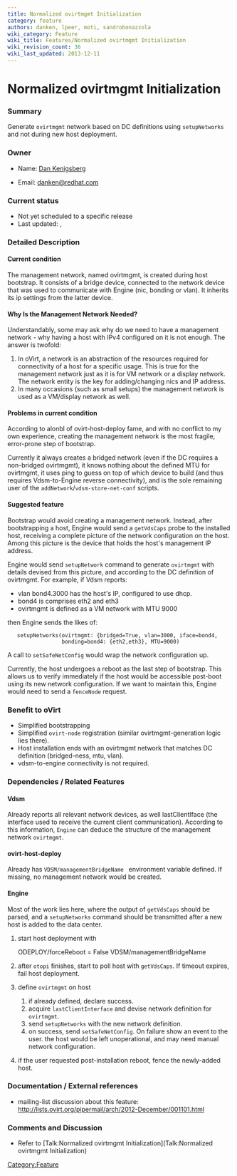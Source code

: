```yaml
---
title: Normalized ovirtmgmt Initialization
category: feature
authors: danken, lpeer, moti, sandrobonazzola
wiki_category: Feature
wiki_title: Features/Normalized ovirtmgmt Initialization
wiki_revision_count: 36
wiki_last_updated: 2013-12-11
---
```


# Normalized ovirtmgmt Initialization

### Summary

Generate `ovirtmgmt` network based on DC definitions using `setupNetworks` and not during new host deployment.

### Owner

*   Name: [ Dan Kenigsberg](User:Danken)

<!-- -->

*   Email: <danken@redhat.com>

### Current status

*   Not yet scheduled to a specific release
*   Last updated: ,

### Detailed Description

#### Current condition

The management network, named ovirtmgmt, is created during host bootstrap. It consists of a bridge device, connected to the network device that was used to communicate with Engine (nic, bonding or vlan). It inherits its ip settings from the latter device.

#### Why Is the Management Network Needed?

Understandably, some may ask why do we need to have a management network - why having a host with IPv4 configured on it is not enough. The answer is twofold:

1.  In oVirt, a network is an abstraction of the resources required for connectivity of a host for a specific usage. This is true for the management network just as it is for VM network or a display network. The network entity is the key for adding/changing nics and IP address.
2.  In many occasions (such as small setups) the management network is used as a VM/display network as well.

#### Problems in current condition

According to alonbl of ovirt-host-deploy fame, and with no conflict to my own experience, creating the management network is the most fragile, error-prone step of bootstrap.

Currently it always creates a bridged network (even if the DC requires a non-bridged ovirtmgmt), it knows nothing about the defined MTU for ovirtmgmt, it uses ping to guess on top of which device to build (and thus requires Vdsm-to-Engine reverse connectivity), and is the sole remaining user of the `addNetwork`/`vdsm-store-net-conf` scripts.

#### Suggested feature

Bootstrap would avoid creating a management network. Instead, after bootstrapping a host, Engine would send a `getVdsCaps` probe to the installed host, receiving a complete picture of the network configuration on the host. Among this picture is the device that holds the host's management IP address.

Engine would send `setupNetwork` command to generate `ovirtmgmt` with details devised from this picture, and according to the DC definition of ovirtmgmt. For example, if Vdsm reports:

*   vlan bond4.3000 has the host's IP, configured to use dhcp.
*   bond4 is comprises eth2 and eth3
*   ovirtmgmt is defined as a VM network with MTU 9000

then Engine sends the likes of:

       setupNetworks(ovirtmgmt: {bridged=True, vlan=3000, iface=bond4,
                     bonding=bond4: {eth2,eth3}, MTU=9000)

A call to `setSafeNetConfig` would wrap the network configuration up.

Currently, the host undergoes a reboot as the last step of bootstrap. This allows us to verify immediately if the host would be accessible post-boot using its new network configuration. If we want to maintain this, Engine would need to send a `fenceNode` request.

### Benefit to oVirt

*   Simplified bootstrapping
*   Simplified `ovirt-node` registration (similar ovirtmgmt-generation logic lies there).
*   Host installation ends with an ovirtmgmt network that matches DC definition (bridged-ness, mtu, vlan).
*   vdsm-to-engine connectivity is not required.

### Dependencies / Related Features

#### Vdsm

Already reports all relevant network devices, as well lastClientIface (the interface used to receive the current client communication). According to this information, `Engine` can deduce the structure of the management network `ovirtmgmt`.

#### ovirt-host-deploy

Already has `VDSM/managementBridgeName ` environment variable defined. If missing, no management network would be created.

#### Engine

Most of the work lies here, where the output of `getVdsCaps` should be parsed, and a `setupNetworks` command should be transmitted after a new host is added to the data center.

1.  start host deployment with

      ODEPLOY/forceReboot = False
      VDSM/managementBridgeName

1.  after `otopi` finishes, start to poll host with `getVdsCaps`. If timeout expires, fail host deployment.
2.  define `ovirtmgmt` on host
    1.  if already defined, declare success.
    2.  acquire `lastClientInterface` and devise network definition for `ovirtmgmt`.
    3.  send `setupNetworks` with the new network definition.
    4.  on success, send `setSafeNetConfig`. On failure show an event to the user. the host would be left unoperational, and may need manual network configuration.

3.  if the user requested post-installation reboot, fence the newly-added host.

### Documentation / External references

*   mailing-list discussion about this feature: <http://lists.ovirt.org/pipermail/arch/2012-December/001101.html>

### Comments and Discussion

*   Refer to [Talk:Normalized ovirtmgmt Initialization](Talk:Normalized ovirtmgmt Initialization)

<Category:Feature>
